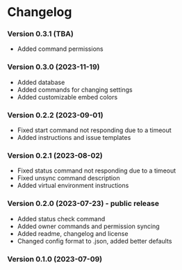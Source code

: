 # Changelog

### Version 0.3.1 (TBA)

* Added command permissions

### Version 0.3.0 (2023-11-19)

* Added database
* Added commands for changing settings
* Added customizable embed colors

### Version 0.2.2 (2023-09-01)

* Fixed start command not responding due to a timeout
* Added instructions and issue templates

### Version 0.2.1 (2023-08-02)

* Fixed status command not responding due to a timeout
* Fixed unsync command description
* Added virtual environment instructions

### Version 0.2.0 (2023-07-23) - public release

* Added status check command
* Added owner commands and permission syncing
* Added readme, changelog and license
* Changed config format to .json, added better defaults

### Version 0.1.0 (2023-07-09)